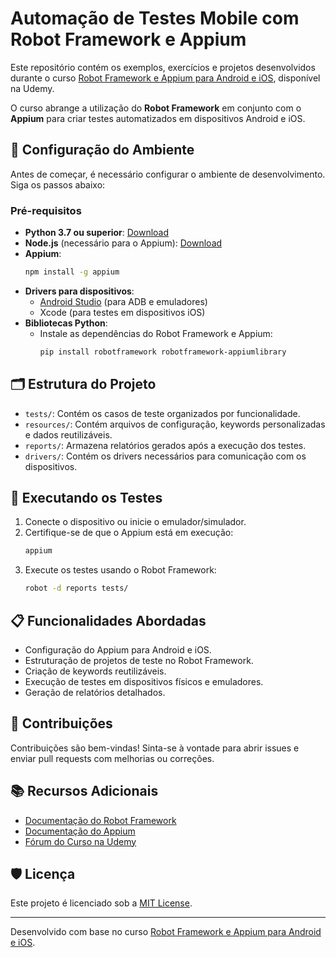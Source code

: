 # Automação de Testes Mobile com Robot Framework e Appium

Este repositório contém os exemplos, exercícios e projetos desenvolvidos durante o curso [Robot Framework e Appium para Android e iOS](https://www.udemy.com/course/robot-framework-e-appium-para-android-e-ios/?couponCode=2021PM25), disponível na Udemy.

O curso abrange a utilização do **Robot Framework** em conjunto com o **Appium** para criar testes automatizados em dispositivos Android e iOS.

## 🔧 Configuração do Ambiente

Antes de começar, é necessário configurar o ambiente de desenvolvimento. Siga os passos abaixo:

### Pré-requisitos
- **Python 3.7 ou superior**: [Download](https://www.python.org/)
- **Node.js** (necessário para o Appium): [Download](https://nodejs.org/)
- **Appium**:
  ```bash
  npm install -g appium
  ```
- **Drivers para dispositivos**:
  - [Android Studio](https://developer.android.com/studio) (para ADB e emuladores)
  - Xcode (para testes em dispositivos iOS)
- **Bibliotecas Python**:
  - Instale as dependências do Robot Framework e Appium:
    ```bash
    pip install robotframework robotframework-appiumlibrary
    ```

## 🗂️ Estrutura do Projeto

- `tests/`: Contém os casos de teste organizados por funcionalidade.
- `resources/`: Contém arquivos de configuração, keywords personalizadas e dados reutilizáveis.
- `reports/`: Armazena relatórios gerados após a execução dos testes.
- `drivers/`: Contém os drivers necessários para comunicação com os dispositivos.

## 🚀 Executando os Testes

1. Conecte o dispositivo ou inicie o emulador/simulador.
2. Certifique-se de que o Appium está em execução:
   ```bash
   appium
   ```
3. Execute os testes usando o Robot Framework:
   ```bash
   robot -d reports tests/
   ```

## 📋 Funcionalidades Abordadas

- Configuração do Appium para Android e iOS.
- Estruturação de projetos de teste no Robot Framework.
- Criação de keywords reutilizáveis.
- Execução de testes em dispositivos físicos e emuladores.
- Geração de relatórios detalhados.

## 🤝 Contribuições

Contribuições são bem-vindas! Sinta-se à vontade para abrir issues e enviar pull requests com melhorias ou correções.

## 📚 Recursos Adicionais

- [Documentação do Robot Framework](https://robotframework.org/)
- [Documentação do Appium](http://appium.io/)
- [Fórum do Curso na Udemy](https://www.udemy.com/course/robot-framework-e-appium-para-android-e-ios/)

## 🛡️ Licença

Este projeto é licenciado sob a [MIT License](LICENSE).

---

Desenvolvido com base no curso [Robot Framework e Appium para Android e iOS](https://www.udemy.com/course/robot-framework-e-appium-para-android-e-ios/?couponCode=2021PM25).

